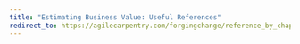 ```yaml
---
title: "Estimating Business Value: Useful References"
redirect_to: https://agilecarpentry.com/forgingchange/reference_by_chapter/EstimatingBusinessValue/
---
```

